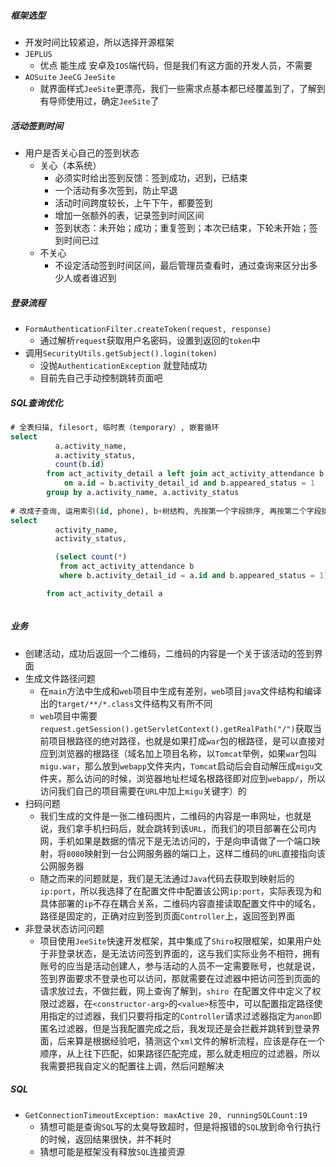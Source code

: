 ##### 框架选型

- 开发时间比较紧迫，所以选择开源框架
- `JEPLUS` 
  - 优点 能生成 安卓及`IOS`端代码，但是我们有这方面的开发人员，不需要
- `AOSuite` `JeeCG`  `JeeSite` 
  - 就界面样式`JeeSite`更漂亮，我们一些需求点基本都已经覆盖到了，了解到有导师使用过，确定`JeeSite`了



##### 活动签到时间

- 用户是否关心自己的签到状态
  - 关心（本系统）
    - 必须实时给出签到反馈：签到成功，迟到，已结束
    - 一个活动有多次签到，防止早退
    - 活动时间跨度较长，上午下午，都要签到
    - 增加一张额外的表，记录签到时间区间
    - 签到状态：未开始；成功；重复签到；本次已结束，下轮未开始；签到时间已过
  - 不关心
    - 不设定活动签到时间区间，最后管理员查看时，通过查询来区分出多少人或者谁迟到



##### 登录流程

- `FormAuthenticationFilter.createToken(request, response)`
  - 通过解析`request`获取用户名密码，设置到返回的`token`中
- 调用`SecurityUtils.getSubject().login(token)`
  - 没抛`AuthenticationException` 就登陆成功
  - 目前先自己手动控制跳转页面吧



##### SQL查询优化

``` sql
# 全表扫描, filesort, 临时表（temporary）, 嵌套循环
select
          a.activity_name,
          a.activity_status,
          count(b.id)
        from act_activity_detail a left join act_activity_attendance b
            on a.id = b.activity_detail_id and b.appeared_status = 1
        group by a.activity_name, a.activity_status
        
# 改成子查询, 运用索引(id, phone), b+树结构, 先按第一个字段排序, 再按第二个字段排序
select
          activity_name,
          activity_status,

          (select count(*)
           from act_activity_attendance b
           where b.activity_detail_id = a.id and b.appeared_status = 1)

        from act_activity_detail a



```



#####  业务

- 创建活动，成功后返回一个二维码，二维码的内容是一个关于该活动的签到界面
- 生成文件路径问题
  - 在`main`方法中生成和`web`项目中生成有差别，`web`项目`java`文件结构和编译出的`target/**/*.class`文件结构又有所不同
  - `web`项目中需要`request.getSession().getServletContext().getRealPath("/")`获取当前项目根路径的绝对路径，也就是如果打成`war`包的根路径，是可以直接对应到浏览器的根路径（域名加上项目名称，以`Tomcat`举例，如果`war`包叫`migu.war`，那么放到`webapp`文件夹内，`Tomcat`启动后会自动解压成`migu`文件夹，那么访问的时候，浏览器地址栏域名根路径即对应到`webapp/`，所以访问我们自己的项目需要在`URL`中加上`migu`关键字）的
- 扫码问题
  - 我们生成的文件是一张二维码图片，二维码的内容是一串网址，也就是说，我们拿手机扫码后，就会跳转到该`URL`，而我们的项目部署在公司内网，手机如果是数据的情况下是无法访问的，于是向申请做了一个端口映射，将`8080`映射到一台公网服务器的端口上，这样二维码的`URL`直接指向该公网服务器
  - 随之而来的问题就是，我们是无法通过`Java`代码去获取到映射后的`ip:port`，所以我选择了在配置文件中配置该公网`ip:port`，实际表现为和具体部署的`ip`不存在耦合关系，二维码内容直接读取配置文件中的域名，路径是固定的，正确对应到签到页面`Controller`上，返回签到界面
- 非登录状态访问问题
  - 项目使用`JeeSite`快速开发框架，其中集成了`Shiro`权限框架，如果用户处于非登录状态，是无法访问签到界面的，这与我们实际业务不相符，拥有账号的应当是活动创建人，参与活动的人员不一定需要账号，也就是说，签到界面要求不登录也可以访问，那就需要在过滤器中把访问签到页面的请求放过去，不做拦截，网上查询了解到，`shiro `在配置文件中定义了权限过滤器，在`<constructor-arg>`的`<value>`标签中，可以配置指定路径使用指定的过滤器，我们只要将指定的`Controller`请求过滤器指定为`anon`即匿名过滤器，但是当我配置完成之后，我发现还是会拦截并跳转到登录界面，后来算是根据经验吧，猜测这个`xml`文件的解析流程，应该是存在一个顺序，从上往下匹配，如果路径匹配完成，那么就走相应的过滤器，所以我需要把我自定义的配置往上调，然后问题解决



##### SQL

- `GetConnectionTimeoutException: maxActive 20, runningSQLCount:19`
  - 猜想可能是查询`SQL`写的太臭导致超时，但是将报错的`SQL`放到命令行执行的时候，返回结果很快，并不耗时
  - 猜想可能是框架没有释放`SQL`连接资源

